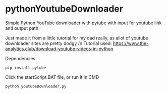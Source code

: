# pythonYoutubeDownloader

Simple Python YouTube downloader with pytube with input for youtube link and output path

Just made it from a little tutorial for my dad really, as allot of youtube downloader sites are pretty dodgy 
/n Tutorial used: https://www.the-analytics.club/download-youtube-videos-in-python

Dependencies 
```
pip install pytube
```

Click the startScript.BAT file, or run it in CMD 
```
python youtubeDownloader.py
```
